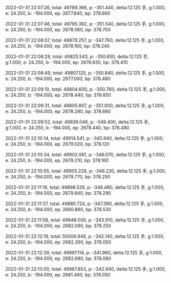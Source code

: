 2022-01-31 22:07:26, total: 49789.366, p: -351.440, delta:12.125 手, g:1.000, e: 24.250, b: -194.000, ep: 2677.840, bp: 378.660

2022-01-31 22:07:46, total: 49785.392, p: -351.540, delta:12.125 手, g:1.000, e: 24.250, b: -194.000, ep: 2678.060, bp: 378.700

2022-01-31 22:08:07, total: 49879.257, p: -347.760, delta:12.125 手, g:1.000, e: 24.250, b: -194.000, ep: 2678.160, bp: 378.240

2022-01-31 22:08:28, total: 49825.543, p: -350.650, delta:12.125 手, g:1.000, e: 24.250, b: -194.000, ep: 2676.630, bp: 378.410

2022-01-31 22:08:49, total: 49807.125, p: -350.840, delta:12.125 手, g:1.000, e: 24.250, b: -194.000, ep: 2677.000, bp: 378.480

2022-01-31 22:09:10, total: 49804.600, p: -350.760, delta:12.125 手, g:1.000, e: 24.250, b: -194.000, ep: 2678.440, bp: 378.650

2022-01-31 22:09:31, total: 49805.807, p: -351.000, delta:12.125 手, g:1.000, e: 24.250, b: -194.000, ep: 2678.280, bp: 378.660

2022-01-31 22:09:52, total: 49838.046, p: -349.400, delta:12.125 手, g:1.000, e: 24.250, b: -194.000, ep: 2678.440, bp: 378.480

2022-01-31 22:10:14, total: 49914.541, p: -345.940, delta:12.125 手, g:1.000, e: 24.250, b: -194.000, ep: 2679.020, bp: 378.120

2022-01-31 22:10:34, total: 49902.081, p: -346.070, delta:12.125 手, g:1.000, e: 24.250, b: -194.000, ep: 2679.210, bp: 378.160

2022-01-31 22:10:55, total: 49905.228, p: -346.230, delta:12.125 手, g:1.000, e: 24.250, b: -194.000, ep: 2679.770, bp: 378.250

2022-01-31 22:11:16, total: 49898.529, p: -346.480, delta:12.125 手, g:1.000, e: 24.250, b: -194.000, ep: 2679.840, bp: 378.290

2022-01-31 22:11:37, total: 49880.724, p: -347.380, delta:12.125 手, g:1.000, e: 24.250, b: -194.000, ep: 2680.860, bp: 378.530

2022-01-31 22:11:58, total: 49948.006, p: -343.910, delta:12.125 手, g:1.000, e: 24.250, b: -194.000, ep: 2682.090, bp: 378.250

2022-01-31 22:12:19, total: 50006.948, p: -342.140, delta:12.125 手, g:1.000, e: 24.250, b: -194.000, ep: 2682.260, bp: 378.050

2022-01-31 22:12:39, total: 49997.114, p: -341.960, delta:12.125 手, g:1.000, e: 24.250, b: -194.000, ep: 2682.680, bp: 378.080

2022-01-31 22:13:00, total: 49987.853, p: -342.940, delta:12.125 手, g:1.000, e: 24.250, b: -194.000, ep: 2681.460, bp: 378.050